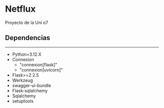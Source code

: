 # Netflux
Proyecto de la Uni o7

## Dependencias
---
- Python=3.12.X
- Connexion
  - "connexion[flask]"
  - "connexion[uvicorn]"
- Flask>=2.2.5
- Werkzeug
- swagger-ui-bundle
- Flask-sqlalchemy
- Sqlalchemy
- setuptools
